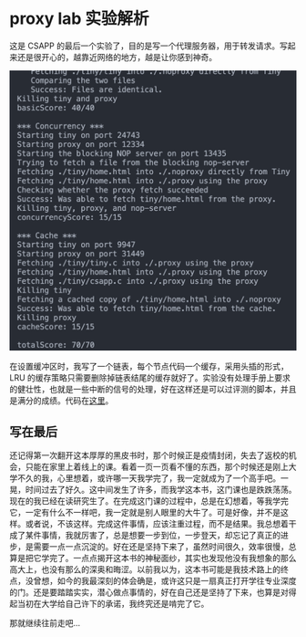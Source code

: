 # proxy lab 实验解析

这是 CSAPP 的最后一个实验了，目的是写一个代理服务器，用于转发请求。写起来还是很开心的，越靠近网络的地方，越是让你感到神奇。

<img src="https://raw.githubusercontent.com/charming-c/image-host/master/img/image-20240303030634476.png" alt="image-20240303030634476" style="zoom:50%;" />

在设置缓冲区时，我写了一个链表，每个节点代码一个缓存，采用头插的形式，LRU 的缓存策略只需要删除掉链表结尾的缓存就好了。实验没有处理手册上要求的健壮性，也就是一些中断的信号的处理，好在这样还是可以过评测的脚本，并且是满分的成绩。代码在[这里](../proxylab-handout/proxy.c)。



## 写在最后

还记得第一次翻开这本厚厚的黑皮书时，那个时候正是疫情封闭，失去了返校的机会，只能在家里上着线上的课。看着一页一页看不懂的东西，那个时候还是刚上大学不久的我，心里想着，或许哪一天我学完了，我一定就成为了一个高手吧。一晃，时间过去了好久。这中间发生了许多，而我学这本书，这门课也是跌跌荡荡。现在的我已经在读研究生了。在完成这门课的过程中，总是在幻想着，等我学完它，一定有什么不一样吧，我一定就是别人眼里的大牛了。可是好像，并不是这样。或者说，不该这样。完成这件事情，应该注重过程，而不是结果。我总想着干成了某件事情，我就厉害了，总是想要一步到位，一步登天，却忘记了真正的进步，是需要一点一点沉淀的。好在还是坚持下来了，虽然时间很久，效率很慢，总算是把它学完了。一点点揭开这本书的神秘面纱，其实也发现他没有我想象的那么高大上，也没有那么的深奥和晦涩。以前我以为，这本书可能是我技术路上的终点，没曾想，如今的我最深刻的体会确是，或许这只是一扇真正打开学往专业深度的门。还是要踏踏实实，潜心做点事情的，好在自己还是坚持了下来，也算是对得起当初在大学给自己许下的承诺，我终究还是啃完了它。

那就继续往前走吧...

